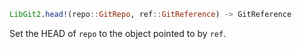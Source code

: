 ```julia
LibGit2.head!(repo::GitRepo, ref::GitReference) -> GitReference
```

Set the HEAD of `repo` to the object pointed to by `ref`.
